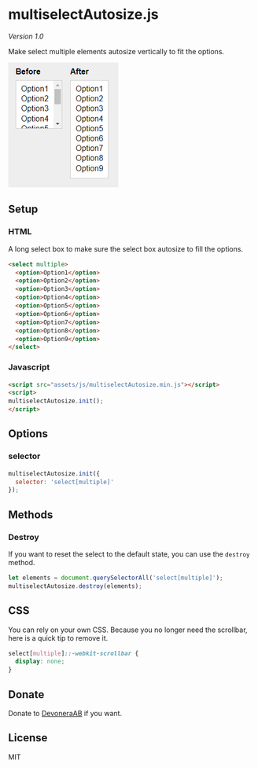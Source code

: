 # multiselectAutosize.js

*Version 1.0*

Make select multiple elements autosize vertically to fit the options.

![Screenshot](screenshot.png)

## Setup

### HTML

A long select box to make sure the select box autosize to fill the options.

```html
<select multiple>
  <option>Option1</option>
  <option>Option2</option>
  <option>Option3</option>
  <option>Option4</option>
  <option>Option5</option>
  <option>Option6</option>
  <option>Option7</option>
  <option>Option8</option>
  <option>Option9</option>
</select>
```

### Javascript

```html
<script src="assets/js/multiselectAutosize.min.js"></script>
<script>
multiselectAutosize.init();
</script>
```

## Options

### selector

```js
multiselectAutosize.init({
  selector: 'select[multiple]'
});
```

## Methods

### Destroy

If you want to reset the select to the default state, you can use the `destroy` method.

```js
let elements = document.querySelectorAll('select[multiple]');
multiselectAutosize.destroy(elements);
```

## CSS

You can rely on your own CSS. Because you no longer need the scrollbar, here is a quick tip to remove it.

```css
select[multiple]::-webkit-scrollbar { 
  display: none; 
}
```

## Donate

Donate to [DevoneraAB](https://www.paypal.me/DevoneraAB) if you want.

## License

MIT